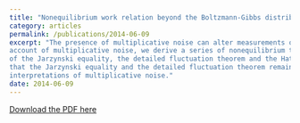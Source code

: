 ```yaml
---
title: "Nonequilibrium work relation beyond the Boltzmann-Gibbs distribution"
category: articles
permalink: /publications/2014-06-09
excerpt: "The presence of multiplicative noise can alter measurements of forces acting on nanoscopic objects. Taking into
account of multiplicative noise, we derive a series of nonequilibrium thermodynamical equalities as generalization
of the Jarzynski equality, the detailed fluctuation theorem and the Hatano-Sasa relation. Our result demonstrates
that the Jarzynski equality and the detailed fluctuation theorem remains valid only for systems with the BoltzmannGibbs distribution at the equilibrium state, but the Hatano-Sasa relation is robust with respect to different stochastic
interpretations of multiplicative noise."
date: 2014-06-09
---
```


[Download the PDF here](https://github.com/jamestang23/jamestang23.github.io/blob/master/10.pdf)


